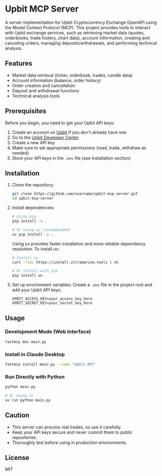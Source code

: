 # Upbit MCP Server

A server implementation for Upbit Cryptocurrency Exchange OpenAPI using the Model Context Protocol (MCP). This project provides tools to interact with Upbit exchange services, such as retrieving market data (quotes, orderbooks, trade history, chart data), account information, creating and canceling orders, managing deposits/withdrawals, and performing technical analysis.

## Features

- Market data retrieval (ticker, orderbook, trades, candle data)
- Account information (balance, order history)
- Order creation and cancellation
- Deposit and withdrawal functions
- Technical analysis tools

## Prerequisites

Before you begin, you need to get your Upbit API keys:

1. Create an account on [Upbit](https://upbit.com) if you don't already have one
2. Go to the [Upbit Developer Center](https://upbit.com/developer)
3. Create a new API key
4. Make sure to set appropriate permissions (read, trade, withdraw as needed)
5. Store your API keys in the `.env` file (see Installation section)

## Installation

1. Clone the repository:
   ```bash
   git clone https://github.com/username/upbit-mcp-server.git
   cd upbit-mcp-server
   ```

2. Install dependencies:
   ```bash
   # Using pip
   pip install -e .
   
   # Or using uv (recommended)
   uv pip install -e .
   ```

   Using uv provides faster installation and more reliable dependency resolution. To install uv:
   ```bash
   # Install uv
   curl -fsSL https://install.ultramarine.tools | sh
   
   # Or install with pip
   pip install uv
   ```

3. Set up environment variables:
   Create a `.env` file in the project root and add your Upbit API keys:
   ```
   UPBIT_ACCESS_KEY=your_access_key_here
   UPBIT_SECRET_KEY=your_secret_key_here
   ```

## Usage

### Development Mode (Web Interface)

```bash
fastmcp dev main.py
```

### Install in Claude Desktop

```bash
fastmcp install main.py --name "Upbit API"
```

### Run Directly with Python

```bash
python main.py

# Or using uv
uv run python main.py
```

## Caution

- This server can process real trades, so use it carefully.
- Keep your API keys secure and never commit them to public repositories.
- Thoroughly test before using in production environments.

## License

MIT
